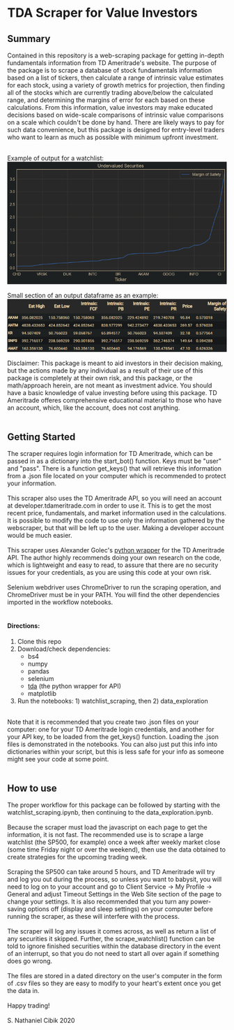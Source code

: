 # TDA Scraper for Value Investors

## Summary
Contained in this repository is a web-scraping package for getting in-depth fundamentals information from TD Ameritrade's website. The purpose of the package is to scrape a database of stock fundamentals information based on a list of tickers, then calculate a range of intrinsic value estimates for each stock, using a variety of growth metrics for projection, then finding all of the stocks which are currently trading above/below the calculated range, and determining the margins of error for each based on these calculations. From this information, value investors may make educated decisions based on wide-scale comparisons of intrinsic value comparisons on a scale which couldn't be done by hand. There are likely ways to pay for such data convenience, but this package is designed for entry-level traders who want to learn as much as possible with minimum upfront investment.<br>
<br>

Example of output for a watchlist:<br>
![Example Output](images/example_output.png)
<br>

Small section of an output dataframe as an example:<br>
![Example DataFrame](images/example_df.png)
<br>

Disclaimer: This package is meant to aid investors in their decision making, but the actions made by any individual as a result of their use of this package is completely at their own risk, and this package, or the math/approach herein, are not meant as investment advice. You should have a basic knowledge of value investing before using this package. TD Ameritrade offeres comprehensive educational material to those who have an account, which, like the account, does not cost anything.
<br>
<br>
## Getting Started
The scraper requires login information for TD Ameritrade, which can be passed in as a dictionary into the start_bot() function. Keys must be "user" and "pass". There is a function get_keys() that will retrieve this information from a .json file located on your computer which is recommended to protect your information.<br>
<br>
This scraper also uses the TD Ameritrade API, so you will need an account at developer.tdameritrade.com in order to use it. This is to get the most recent price, fundamentals, and market information used in the calculations. It is possible to modify the code to use only the information gathered by the webscraper, but that will be left up to the user. Making a developer account would be much easier.<br>
<br>
This scraper uses Alexander Golec's [python wrapper](https://github.com/alexgolec/tda-api) for the TD Ameritrade API. The author highly recommends doing your own research on the code, which is lightweight and easy to read, to assure that there are no security issues for your credentials, as you are using this code at your own risk.<br>
<br>
Selenium webdriver uses ChromeDriver to run the scraping operation, and ChromeDriver must be in your PATH. You will find the other dependencies imported in the workflow notebooks.<br>
<br>

#### Directions:
1. Clone this repo
2. Download/check dependencies:
    - bs4
    - numpy
    - pandas
    - selenium
    - [tda](https://github.com/alexgolec/tda-api) (the python wrapper for API)
    - matplotlib
3. Run the notebooks: 1) watchlist_scraping, then 2) data_exploration

<br>
Note that it is recommended that you create two .json files on your computer: one for your TD Ameritrade login credentials, and another for your API key, to be loaded from the get_keys() function. Loading the .json files is demonstrated in the notebooks. You can also just put this info into dictionaries within your script, but this is less safe for your info as someone might see your code at some point.<br>
<br>

## How to use

The proper workflow for this package can be followed by starting with the watchlist_scraping.ipynb, then continuing to the data_exploration.ipynb.<br>
<br>
Because the scraper must load the javascript on each page to get the information, it is not fast. The recommended use is to scrape a large watchlist (the SP500, for example) once a week after weekly market close (some time Friday night or over the weekend), then use the data obtained to create strategies for the upcoming trading week.<br> 
<br>
Scraping the SP500 can take around 5 hours, and TD Ameritrade will try and log you out during the process, so unless you want to babysit, you will need to log on to your account and go to Client Service -> My Profile -> General and adjust Timeout Settings in the Web Site section of the page to change your settings. It is also recommended that you turn any power-saving options off (display and sleep settings) on your computer before running the scraper, as these will interfere with the process.<br>
<br>
The scraper will log any issues it comes across, as well as return a list of any securities it skipped. Further, the scrape_watchlist() function can be told to ignore finished securities within the database directory in the event of an interrupt, so that you do not need to start all over again if something does go wrong.<br>
<br>
The files are stored in a dated directory on the user's computer in the form of .csv files so they are easy to modify to your heart's extent once you get the data in.<br>
<br>
Happy trading!<br>
<br>
S. Nathaniel Cibik 2020